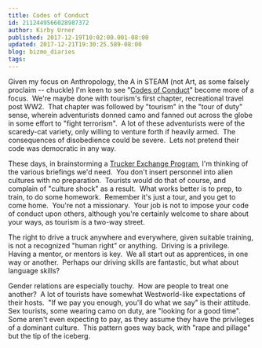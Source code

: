 ```yaml
---
title: Codes of Conduct
id: 2112449566028987372
author: Kirby Urner
published: 2017-12-19T10:02:00.001-08:00
updated: 2017-12-21T19:30:25.589-08:00
blog: bizmo_diaries
tags: 
---
```


[](https://www.flickr.com/photos/kirbyurner/38501489174/in/dateposted-public/)

Given my focus on Anthropology, the A in STEAM (not Art, as some falsely proclaim -- chuckle) I'm keen to see "[Codes of Conduct](http://mybizmo.blogspot.com/2014/09/slutwalk-2014.html)" become more of a focus.  We're maybe done with tourism's first chapter, recreational travel post WW2.  That chapter was followed by "tourism" in the "tour of duty" sense, wherein adventurists donned camo and fanned out across the globe in some effort to "fight terrorism".  A lot of these adventurists were of the scaredy-cat variety, only willing to venture forth if heavily armed.  The consequences of disobedience could be severe.  Lets not pretend their code was democratic in any way.

These days, in brainstorming a [Trucker Exchange Program](http://controlroom.blogspot.com/2017/04/projects-and-complications.html), I'm thinking of the various briefings we'd need.  You don't insert personnel into alien cultures with no preparation.  Tourists would do that of course, and complain of "culture shock" as a result.  What works better is to prep, to train, to do some homework.  Remember it's just a tour, and you get to come home.  You're not a missionary.  Your job is not to impose your code of conduct upon others, although you're certainly welcome to share about your ways, as tourism is a two-way street.

The right to drive a truck anywhere and everywhere, given suitable training, is not a recognized "human right" or anything.  Driving is a privilege.  Having a mentor, or mentors is key.  We all start out as apprentices, in one way or another.  Perhaps our driving skills are fantastic, but what about language skills?

Gender relations are especially touchy.  How are people to treat one another?  A lot of tourists have somewhat Westworld-like expectations of their hosts.  "If we pay you enough, you'll do what we say" is their attitude.  Sex tourists, some wearing camo on duty, are "looking for a good time".  Some aren't even expecting to pay, as they assume they have the privileges of a dominant culture.  This pattern goes way back, with "rape and pillage" but the tip of the iceberg.